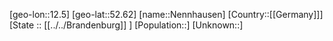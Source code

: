 ﻿---
location: [52.62,12.5]
mapzoom: [7,12] 
mapmarker: city 
type: City
tags:
- geo/City


SpocWebEntityId: 32775
isDeleted: false
confidential: public

---
[geo-lon::12.5]
[geo-lat::52.62]
[name::Nennhausen]
[Country::[[Germany]]]
[State :: [[../../Brandenburg]] ]
[Population::]
[Unknown::]

